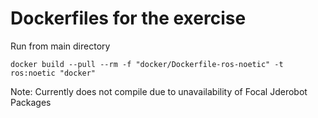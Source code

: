 # Dockerfiles for the exercise


Run from main directory

```
docker build --pull --rm -f "docker/Dockerfile-ros-noetic" -t ros:noetic "docker"

```

Note: Currently does not compile due to unavailability of Focal Jderobot Packages